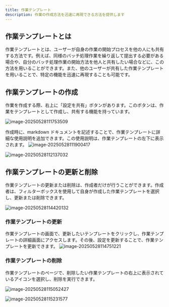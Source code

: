 ```yaml
---
title: 作業テンプレート
description: 作業の作成方法を迅速に再現できる方法を提供します
---
```


## 作業テンプレートとは

作業テンプレートとは、ユーザーが自身の作業の開始プロセスを他の人にも共有する方法です。例えば、同様のバッチ処理作業を繰り返して提出する必要がある場合や、自分のバッチ処理作業の開始方法を他人と共有したい場合などに、この方法を用いることができます。また、他のユーザーが共有した作業テンプレートを用いることで、特定の機能を迅速に再現することも可能です。

## 作業テンプレートの作成

作業を作成する際、右上に「設定を共有」ボタンがあります。このボタンは、作業をテンプレートとして作成し、共有する機能を持っています。

![image-20250528111753509](./assets/jobtempalte.webp)

作成時に、markdown ドキュメントを記述することで、作業テンプレートに詳細な使用説明を追加できます。この使用説明は、作業テンプレートの左下に表示されます。
![image-20250528111900417](./assets/jobtemplateintroduction.webp)

![image-20250528112137032](./assets/jobtemplateintroshow.webp)

## 作業テンプレートの更新と削除

作業テンプレートの更新または削除は、作成者だけが行うことができます。作成者は、フィルターボックスを使用して自身が作成した作業テンプレートを選択し、更新または削除できます。

![image-20250528114420132](./assets/jobtemplateselect.webp)

### 作業テンプレートの更新

作業テンプレートの画面で、更新したいテンプレートをクリックし、作業テンプレートの詳細画面にアクセスします。その後、設定を更新することで、作業テンプレートを更新できます。
![image-20250528114751221](./assets/jobtemplateupdate.webp)

### 作業テンプレートの削除

作業テンプレートのページで、削除したい作業テンプレートの右上に表示されているアイコンを選択し、削除を実行できます。

![image-20250528115052427](./assets/jobtemplateoperator.webp)

![image-20250528115231577](./assets/jobtemplatedelete.webp)